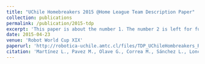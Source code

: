 ```yaml
---
title: "UChile Homebreakers 2015 @Home League Team Description Paper"
collection: publications
permalink: /publication/2015-tdp
excerpt: 'This paper is about the number 1. The number 2 is left for future work.'
date: 2015-04-23
venue: 'Robot World Cup XIX'
paperurl: 'http://robotica-uchile.amtc.cl/files/TDP_UChileHombreakers_Robocup2015.pdf'
citation: 'Martínez L., Pavez M., Olave G., Correa M., Sánchez L., Loncomilla P., Ruiz-del-Solar J., (2015). &quot;UChile Homebreakers 2015 Home LeagueTeam Description Paper.&quot; <i>Robocup 2017: The Robot World Cup XIX</i>.'
---
```

